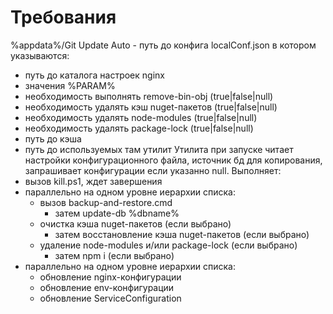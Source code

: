 # Требования
%appdata%/Git Update Auto - путь до конфига localConf.json в котором указываются:</a>
- путь до каталога настроек nginx
- значения %PARAM%
- необходимость выполнять remove-bin-obj (true|false|null)
- необходимость удалять кэш nuget-пакетов (true|false|null)
- необходимость удалять node-modules (true|false|null)
- необходимость удалять package-lock (true|false|null)
- путь до кэша
- путь до используемых там утилит
Утилита при запуске читает настройки конфигурационного файла, источник бд для копирования, запрашивает конфигурации если указанно null.
Выполняет:
- вызов kill.ps1, ждет завершения
- параллельно на одном уровне иерархии списка:
    - вызов backup-and-restore.cmd
      - затем update-db %dbname%
    - очистка кэша nuget-пакетов (если выбрано)
      - затем восстановление кэша nuget-пакетов (если выбрано)
    - удаление node-modules и/или package-lock (если выбрано)
      - затем npm i (если выбрано)
- параллельно на одном уровне иерархии списка:
    - обновление nginx-конфигурации
    - обновление env-конфигурации
    - обновление ServiceConfiguration 
